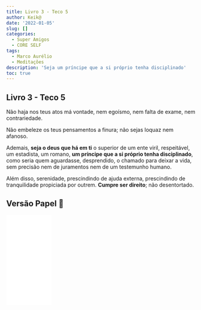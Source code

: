 ```yaml
---
title: Livro 3 - Teco 5
author: Keik@
date: '2022-01-05'
slug: []
categories:
  - Super Amigos
  - CORE SELF
tags:
  - Marco Aurélio
  - Meditações
description: 'Seja um príncipe que a si próprio tenha disciplinado'
toc: true
---
```


## Livro 3 - Teco 5

Não haja nos teus atos má vontade, nem egoísmo, nem falta de exame, nem contrariedade. 

Não embeleze os teus pensamentos a finura; não sejas loquaz nem afanoso. 

Ademais, **seja o deus que há em ti** o superior de um ente viril, respeitável, um estadista, um romano, **um príncipe que a si próprio tenha disciplinado**, como seria quem aguardasse, desprendido, o chamado para deixar a vida, sem precisão nem de juramentos nem de um testemunho humano. 

Além disso, serenidade, prescindindo de ajuda externa, prescindindo de tranquilidade propiciada por outrem. **Cumpre ser direito**; não desentortado.


## Versão Papel :book:
<iframe style="width:120px;height:240px;" marginwidth="0" marginheight="0" scrolling="no" frameborder="0" src="//ws-na.amazon-adsystem.com/widgets/q?ServiceVersion=20070822&OneJS=1&Operation=GetAdHtml&MarketPlace=BR&source=ss&ref=as_ss_li_til&ad_type=product_link&tracking_id=mundodekeika-20&language=pt_BR&marketplace=amazon&region=BR&placement=B092FVY4BB&asins=B092FVY4BB&linkId=37c5ec14221f61f811029aa88b520891&show_border=true&link_opens_in_new_window=true"></iframe>